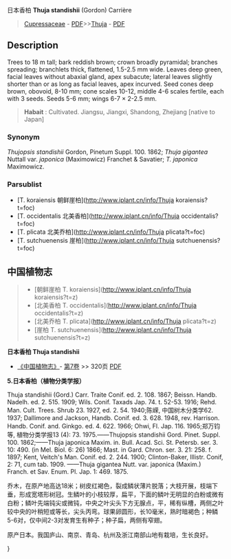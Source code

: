 日本香柏 **Thuja standishii** (Gordon) Carrière

> [Cupressaceae](http://www.iplant.cn/info/Cupressaceae?t=foc) - [PDF](http://www.iplant.cn/foc/pdf/Cupressaceae.pdf)>>[Thuja](http://www.iplant.cn/info/Thuja?t=foc) - [PDF](http://www.iplant.cn/foc/pdf/Thuja.pdf)

## Description

Trees to 18 m tall; bark reddish brown; crown broadly pyramidal; branches spreading; branchlets thick, flattened, 1.5-2.5 mm wide. Leaves deep green, facial leaves without abaxial gland, apex subacute; lateral leaves slightly shorter than or as long as facial leaves, apex incurved. Seed cones deep brown, obovoid, 8-10 mm; cone scales 10-12, middle 4-6 scales fertile, each with 3 seeds. Seeds 5-6 mm; wings 6-7 ×  2-2.5 mm.


> **Habait** : 
> Cultivated. Jiangsu, Jiangxi, Shandong, Zhejiang [native to Japan]

### Synonym
*Thujopsis standishii* Gordon, Pinetum Suppl. 100. 1862; *Thuja gigantea* Nuttall var. *japonica* (Maximowicz) Franchet & Savatier; *T. japonica* Maximowicz.



### Parsublist

* [T.  koraiensis  朝鲜崖柏](http://www.iplant.cn/info/Thuja koraiensis?t=foc)
* [T.  occidentalis  北美香柏](http://www.iplant.cn/info/Thuja occidentalis?t=foc)
* [T.  plicata  北美乔柏](http://www.iplant.cn/info/Thuja plicata?t=foc)
* [T.  sutchuenensis  崖柏](http://www.iplant.cn/info/Thuja sutchuenensis?t=foc)


## 中国植物志

> * [朝鲜崖柏  T.  koraiensis](http://www.iplant.cn/info/Thuja koraiensis?t=z)
> * [北美香柏  T.  occidentalis](http://www.iplant.cn/info/Thuja occidentalis?t=z)
> * [北美乔柏  T.  plicata](http://www.iplant.cn/info/Thuja plicata?t=z)
> * [崖柏  T.  sutchuenensis](http://www.iplant.cn/info/Thuja sutchuenensis?t=z)


**日本香柏 Thuja standishii**

* [《中国植物志》](http://www.iplant.cn/frps)- [第7卷](http://www.iplant.cn/frps/vol/7) >> 320页 [PDF](http://www.iplant.cn/frps/pdf/7/320.pdf)


**5.日本香柏（植物分类学报）**

Thuja standishii (Gord.) Carr. Traite Conif. ed. 2. 108. 1867; Beissn. Handb. Nadelh. ed. 2. 515. 1909; Wils. Conif. Taxads Jap. 74. t. 52-53. 1916; Rehd. Man. Cult. Trees. Shrub 23. 1927, ed. 2. 54. 1940;陈嵘, 中国树木分类学62. 1937; Dallimore and Jackson, Handb. Conif. ed. 3. 628. 1948, rev. Harrison. Handb. Conif. and. Ginkgo. ed. 4. 622. 1966; Ohwi, Fl. Jap. 116. 1965;郑万钧等, 植物分类学报13 (4): 73. 1975.——Thujopsis standishii Gord. Pinet. Suppl. 100. 1862;——Thuja japonica Maxim. in. Bull. Acad. Sci. St. Petersb. ser. 3. 10: 490. (in Mel. Biol. 6: 26) 1866; Mast. in Gard. Chron. ser. 3. 21: 258. f. 1897; Kent, Veitch's Man. Conif. ed. 2. 244. 1900; Clinton-Baker, Illistr. Conif, 2: 71, cum tab. 1909. ——Thuja gigantea Nutt. var. japonica (Maxim.) Franch. et Sav. Enum. Pl. Jap. 1: 469. 1875.

乔木，在原产地高达18米；树皮红褐色，裂成鳞状薄片脱落；大枝开展，枝端下垂，形成宽塔形树冠。生鳞叶的小枝较厚，扁平，下面的鳞叶无明显的白粉或微有白粉；鳞叶先端钝尖或微钝，中央之叶尖头下方无腺点，平，稀有纵槽，两侧之叶较中央的叶稍短或等长，尖头丙弯。球果卵圆形，长10毫米，熟时暗褐色；种鳞5-6对，仅中间2-3对发育生有种子；种子扁，两侧有窄翅。

原产日本。我国庐山、南京、青岛、杭州及浙江南部山地有栽培，生长良好。



}